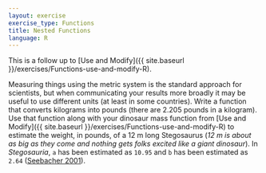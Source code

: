 ```yaml
---
layout: exercise
exercise_type: Functions
title: Nested Functions
language: R
---
```


This is a follow up to [Use and Modify]({{ site.baseurl }}/exercises/Functions-use-and-modify-R).

Measuring things using the metric system is the standard approach for
scientists, but when communicating your results more broadly it may be
useful to use different units (at least in some countries). Write a function
that converts kilograms into pounds (there are 2.205 pounds in a kilogram). Use
that function along with your dinosaur mass function
from [Use and Modify]({{ site.baseurl }}/exercises/Functions-use-and-modify-R)
to estimate the weight, in pounds, of a 12 m long Stegosaurus (*12 m is about as
big as they come and nothing gets folks excited like a giant dinosaur*). In
*Stegosauria*, `a` has been estimated as `10.95` and `b` has been estimated as
`2.64` ([Seebacher 2001](http://www.jstor.org/stable/4524171)).
